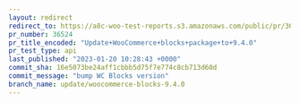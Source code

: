 ```yaml
---
layout: redirect
redirect_to: https://a8c-woo-test-reports.s3.amazonaws.com/public/pr/36524/api/index.html
pr_number: 36524
pr_title_encoded: "Update+WooCommerce+blocks+package+to+9.4.0"
pr_test_type: api
last_published: "2023-01-20 10:28:43 +0000"
commit_sha: 16e5073be24aff1cbbb5d75f7e774c8cb713d60d
commit_message: "bump WC Blocks version"
branch_name: update/woocommerce-blocks-9.4.0
---
```

